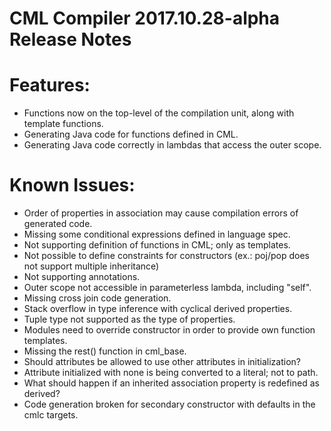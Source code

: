 # CML Compiler 2017.10.28-alpha Release Notes

# Features:

- Functions now on the top-level of the compilation unit, along with template functions.
- Generating Java code for functions defined in CML.
- Generating Java code correctly in lambdas that access the outer scope.

# Known Issues:

- Order of properties in association may cause compilation errors of generated code.
- Missing some conditional expressions defined in language spec.
- Not supporting definition of functions in CML; only as templates.
- Not possible to define constraints for constructors (ex.: poj/pop does not support multiple inheritance)
- Not supporting annotations.
- Outer scope not accessible in parameterless lambda, including "self".
- Missing cross join code generation.
- Stack overflow in type inference with cyclical derived properties.
- Tuple type not supported as the type of properties.
- Modules need to override constructor in order to provide own function templates.
- Missing the rest() function in cml_base.
- Should attributes be allowed to use other attributes in initialization?
- Attribute initialized with none is being converted to a literal; not to path.
- What should happen if an inherited association property is redefined as derived?
- Code generation broken for secondary constructor with defaults in the cmlc targets.
